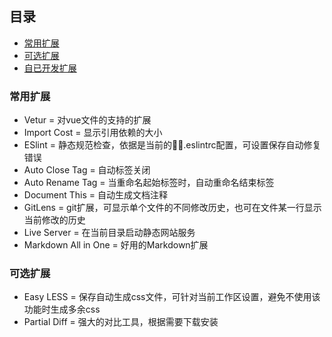 ## 目录
- [常用扩展](#常用扩展)
- [可选扩展](#可选扩展)
- [自已开发扩展](./extensions/checklist-vscode/README.md)

### 常用扩展
- Vetur = 对vue文件的支持的扩展
- Import Cost = 显示引用依赖的大小
- ESlint = 静态规范检查，依据是当前的.eslintrc配置，可设置保存自动修复错误
- Auto Close Tag = 自动标签关闭
- Auto Rename Tag = 当重命名起始标签时，自动重命名结束标签
- Document This = 自动生成文档注释
- GitLens = git扩展，可显示单个文件的不同修改历史，也可在文件某一行显示当前修改的历史
- Live Server = 在当前目录启动静态网站服务
- Markdown All in One = 好用的Markdown扩展

### 可选扩展
- Easy LESS = 保存自动生成css文件，可针对当前工作区设置，避免不使用该功能时生成多余css
- Partial Diff = 强大的对比工具，根据需要下载安装


